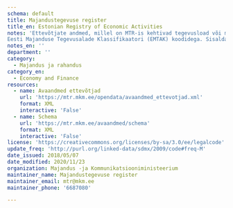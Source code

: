 ```yaml
---
schema: default
title: Majandustegevuse register
title_en: Estonian Registry of Economic Activities
notes: 'Ettevõtjate andmed, millel on MTR-is kehtivad tegevusload või majandustegevusteated. Sisaldab lube koos kehtivusinfo ning
Eesti Majanduse Tegevusalade Klassifikaatori (EMTAK) koodidega. Sisaldab ka viidet loa detailsele andmestikule (HTML) '
notes_en: ''
department: ''
category:
  - Majandus ja rahandus
category_en:
  - Economy and Finance
resources:
  - name: Avaandmed ettevõtjad
    url: 'https://mtr.mkm.ee/opendata/avaandmed_ettevotjad.xml'
    format: XML
    interactive: 'False'
  - name: Schema
    url: 'https://mtr.mkm.ee/avaandmed/schema'
    format: XML
    interactive: 'False'
license: 'https://creativecommons.org/licenses/by-sa/3.0/ee/legalcode'
update_freq: 'http://purl.org/linked-data/sdmx/2009/code#freq-M'
date_issued: 2018/05/07
date_modified: 2020/11/23
organization: Majandus -ja Kommunikatsiooniministeerium
maintainer_name: Majandustegevuse register
maintainer_email: mtr@mkm.ee
maintainer_phone: '6687080'

---
```

